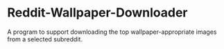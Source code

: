# Reddit-Wallpaper-Downloader
A program to support downloading the top wallpaper-appropriate images from a selected subreddit.
